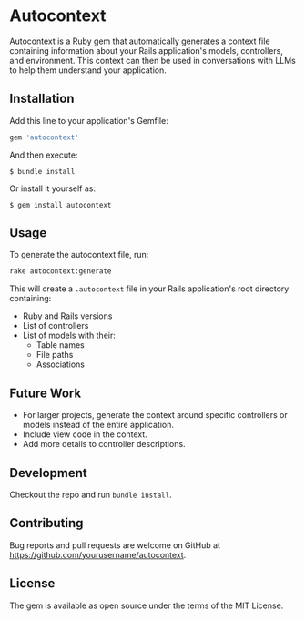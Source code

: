 # Autocontext

Autocontext is a Ruby gem that automatically generates a context file containing information about your Rails application's models, controllers, and environment. This context can then be used in conversations with LLMs
to help them understand your application.

## Installation

Add this line to your application's Gemfile:

```ruby
gem 'autocontext'
```

And then execute:

    $ bundle install

Or install it yourself as:

    $ gem install autocontext

## Usage

To generate the autocontext file, run:

```bash
rake autocontext:generate
```

This will create a `.autocontext` file in your Rails application's root directory containing:
- Ruby and Rails versions
- List of controllers
- List of models with their:
  - Table names
  - File paths
  - Associations


## Future Work
- For larger projects, generate the context around specific controllers or models instead of the entire application.
- Include view code in the context.
- Add more details to controller descriptions.

## Development

Checkout the repo and run `bundle install`.

## Contributing

Bug reports and pull requests are welcome on GitHub at https://github.com/yourusername/autocontext.

## License

The gem is available as open source under the terms of the MIT License.
